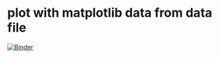 # plot with matplotlib data from data file

[![Binder](https://mybinder.org/badge.svg)](https://mybinder.org/v2/gh/pnavaro/plot_vtk_with_matplotlib/master)
